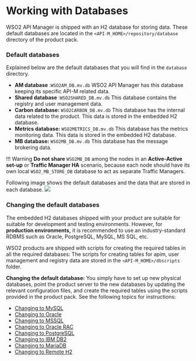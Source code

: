 # Working with Databases

WSO2 API Manager is shipped with an H2 database for storing data. These default databases are located in the `<API-M_HOME>/repository/database` directory of the product pack.

### Default databases

Explained below are the default databases that you will find in the `database` directory.

-   **AM database** :`WSO2AM_DB.mv.db` WSO2 API Manager has this database keeping its specific API-M related data.
-   **Shared database** :`WSO2SHARED_DB.mv.db` This database contains the registry and user management data.
-   **Carbon database:** `WSO2CARBON_DB.mv.db` This database has the internal data related to the product. This data is stored in the embedded H2 database.
-   **Metrics database:** `WSO2METRICS_DB.mv.db` This database has the metrics monitoring data. This data is stored in the embedded H2 database.
-   **MB database:** `WSO2MB_DB.mv.db` This database has the message brokering data.

!!! Warning
    **Do not share** `WSO2MB_DB` among the nodes in an **Active-Active set-up** or **Traffic Manager HA** scenario, because each node should have its own local `WSO2_MB_STORE_DB` database to act as separate Traffic Managers.

Following image shows the default databases and the data that are stored in each database.
![](../../../assets/img/setup-and-install/working-with-dbs-overview.png)

### Changing the default databases

The embedded H2 databases shipped with your product are suitable for suitable for development and testing environments. However, for **production environments,** it is recommended to use an industry-standard RDBMS such as Oracle, PostgreSQL, MySQL, MS SQL, etc.

WSO2 products are shipped with scripts for creating the required tables in all the required databases: The scripts for creating tables for apim, user
management and registry data are stored in the `<API-M_HOME>/dbscripts` folder.

**Changing the default database:** You simply have to set up new physical databases, point the product server to the new databases by updating the relevant configuration files, and create the required tables using the scripts provided in the product pack. See the following topics for instructions:

-   [Changing to MySQL](ChangingDefaultDatabases/changing-to-mysql.md)
-   [Changing to Oracle](ChangingDefaultDatabases/changing-to-oracle.md)
-   [Changing to MSSQL](ChangingDefaultDatabases/changing-to-mssql.md)
-   [Changing to Oracle RAC](ChangingDefaultDatabases/changing-to-oracle-rac.md)
-   [Changing to PostgreSQL](ChangingDefaultDatabases/changing-to-postgresql.md)
-   [Changing to IBM DB2](ChangingDefaultDatabases/changing-to-ibm-db2.md)
-   [Changing to MariaDB](ChangingDefaultDatabases/changing-to-mariadb.md)
-   [Changing to Remote H2](ChangingDefaultDatabases/changing-to-remote-h2.md)
